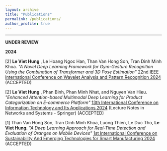```yaml
---
layout: archive
title: "Publications"
permalink: /publications/
author_profile: true
---
```


---------------------------------------------------------------

**UNDER REVIEW**  


**2024**  

[2] **Le Viet Hung** , Le Hoang Ngoc Han, Than Van Hong Son, Tran Dinh Minh Khoa. *"A Novel Deep Learning Framework for Gym-Gesture Recognition Using the Combination of Transformer and 3D Pose Estimation"* [22nd IEEE International Conference on Wavelet Analysis and Pattern Recognition 2024](https://www.icmlc.com/ICWAPR/welcome.html) (ACCEPTED)

[2] **Le Viet Hung** , Phan Binh, Phan Minh Nhat, and Nguyen Van Hieu. *"Enhanced Attention-based Multimodal Deep Learning for Product Categorization on E-commerce Platform"* [13th International Conference on Information Technology and Its Applications 2024](https://cita.vku.udn.vn/) (Lecture Notes in Networks and Systems - Springer) (ACCEPTED)

[1] Than Van Hong Son, Tran Dinh Minh Khoa, Luong Thien, Le Duc Tho, **Le Viet Hung**. *"A Deep Learning Approach for Real-Time Detection and Evaluation of Oranges on Mobile Devices"* [1st International Conference on Sustainability And Emerging Technologies for Smart Manufacturing 2024](https://setsm.org/) (ACCEPTED)